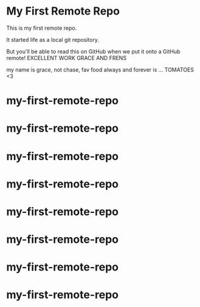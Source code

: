 # My First Remote Repo

This is my first remote repo.

It started life as a local git repository.

But you'll be able to read this on GitHub when we put it onto a GitHub remote!
EXCELLENT WORK GRACE AND FRENS 

my name is grace, not chase, fav food always and forever is ... TOMATOES <3
# my-first-remote-repo
# my-first-remote-repo
# my-first-remote-repo
# my-first-remote-repo
# my-first-remote-repo
# my-first-remote-repo
# my-first-remote-repo
# my-first-remote-repo
